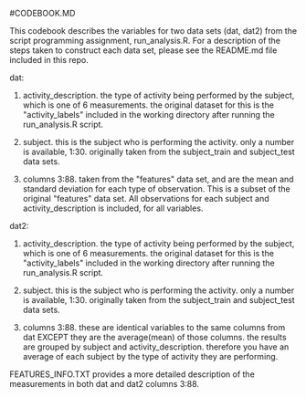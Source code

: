 #CODEBOOK.MD


This codebook describes the variables for two data sets (dat, dat2) from the script
programming assignment, run_analysis.R.  For a description of the steps taken to 
construct each data set, please see the README.md file included in this repo. 


dat:

1.  activity_description.  the type of activity being performed by the subject, 
	which is one of 6 measurements.  the original dataset for this is the "activity_labels"
	included in the working directory after running the run_analysis.R script.

2.  subject.  this is the subject who is performing the activity.  only a number is available, 1:30.
	originally taken from the subject_train and subject_test data sets.

3.  columns 3:88. taken from the "features" data set, and are the mean and standard deviation
	for each type of observation.  This is a subset of the original "features" data set.  All
	observations for each subject and activity_description is included, for all variables.
	

dat2:

1.  activity_description.  the type of activity being performed by the subject, 
	which is one of 6 measurements.  the original dataset for this is the "activity_labels"
	included in the working directory after running the run_analysis.R script.

2.  subject.  this is the subject who is performing the activity.  only a number is available, 1:30.
	originally taken from the subject_train and subject_test data sets.

3.  columns 3:88.  these are identical variables to the same columns from dat EXCEPT they
	are the average(mean) of those columns.  the results are grouped by subject and
	activity_description.  therefore you have an average of each subject by the type of 
	activity they are performing.


FEATURES_INFO.TXT provides a more detailed description of the measurements in both 
dat and dat2 columns 3:88.